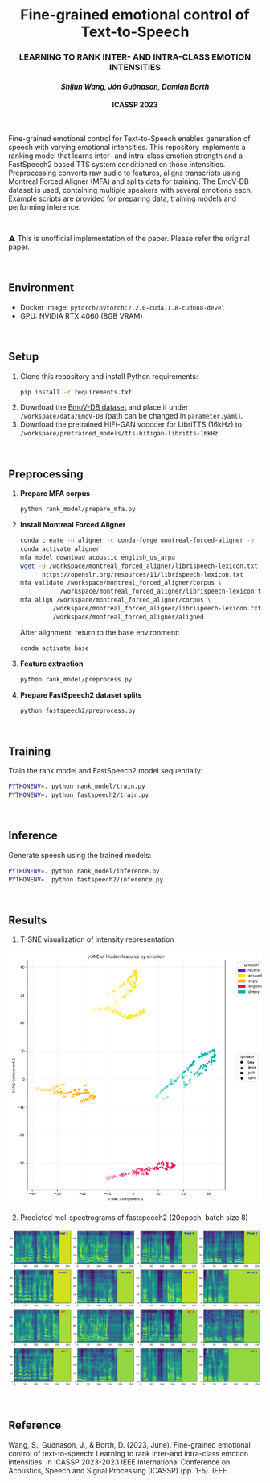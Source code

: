 <div align="center">

<h1> Fine-grained emotional control of Text-to-Speech </h2>
<h3> LEARNING TO RANK INTER- AND INTRA-CLASS EMOTION INTENSITIES </h3>
<h4><i> Shijun Wang, Jón Guðnason, Damian Borth </i></h4>
<h4> ICASSP 2023 </h4>
</div>

<br>


Fine-grained emotional control for Text-to-Speech enables generation of speech with varying emotional intensities. This repository implements a ranking model that learns inter- and intra-class emotion strength and a FastSpeech2 based TTS system conditioned on those intensities. Preprocessing converts raw audio to features, aligns transcripts using Montreal Forced Aligner (MFA) and splits data for training. The EmoV-DB dataset is used, containing multiple speakers with several emotions each. Example scripts are provided for preparing data, training models and performing inference.

<br>

⚠️ This is unofficial implementation of the paper. Please refer the original paper.

<br>

## Environment
- Docker image: `pytorch/pytorch:2.2.0-cuda11.8-cudnn8-devel`
- GPU: NVIDIA RTX 4060 (8GB VRAM)

<br>

## Setup
1. Clone this repository and install Python requirements:
   ```bash
   pip install -r requirements.txt
   ```
2. Download the [EmoV-DB dataset](https://www.openslr.org/115/) and place it under `/workspace/data/EmoV-DB` (path can be changed in `parameter.yaml`).
3. Download the pretrained HiFi-GAN vocoder for LibriTTS (16kHz) to `/workspace/pretrained_models/tts-hifigan-libritts-16kHz`.

<br>

## Preprocessing
1. **Prepare MFA corpus**
   ```bash
   python rank_model/prepare_mfa.py
   ```
2. **Install Montreal Forced Aligner**
   ```bash
   conda create -n aligner -c conda-forge montreal-forced-aligner -y
   conda activate aligner
   mfa model download acoustic english_us_arpa
   wget -O /workspace/montreal_forced_aligner/librispeech-lexicon.txt \
         https://openslr.org/resources/11/librispeech-lexicon.txt
   mfa validate /workspace/montreal_forced_aligner/corpus \
              /workspace/montreal_forced_aligner/librispeech-lexicon.txt english_us_arpa
   mfa align /workspace/montreal_forced_aligner/corpus \
            /workspace/montreal_forced_aligner/librispeech-lexicon.txt english_us_arpa \
            /workspace/montreal_forced_aligner/aligned
   ```
   After alignment, return to the base environment:
   ```bash
   conda activate base
   ```
3. **Feature extraction**
   ```bash
   python rank_model/preprocess.py
   ```
4. **Prepare FastSpeech2 dataset splits**
   ```bash
   python fastspeech2/preprocess.py
   ```
<br>

## Training
Train the rank model and FastSpeech2 model sequentially:
```bash
PYTHONENV=. python rank_model/train.py
PYTHONENV=. python fastspeech2/train.py
```

<br>

## Inference
Generate speech using the trained models:
```bash
PYTHONENV=. python rank_model/inference.py
PYTHONENV=. python fastspeech2/inference.py
```

<br>

## Results

1. T-SNE visualization of intensity representation

![intensity representation](/assets/intensities.png)

2. Predicted mel-spectrograms of fastspeech2 (20epoch, batch size 8)

![melspectrogram](/assets/melspectrograms.png)

<br>

## Reference

Wang, S., Guðnason, J., & Borth, D. (2023, June). Fine-grained emotional control of text-to-speech: Learning to rank inter-and intra-class emotion intensities. In ICASSP 2023-2023 IEEE International Conference on Acoustics, Speech and Signal Processing (ICASSP) (pp. 1-5). IEEE.